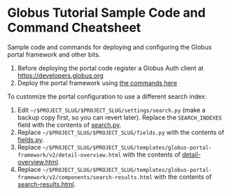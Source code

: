 # Globus Tutorial Sample Code and Command Cheatsheet
Sample code and commands for deploying and configuring the Globus portal framework and other bits.

1. Before deploying the portal code register a  Globus Auth client at https://developers.globus.org
2. Deploy the portal framework using [the commands here](commands.sh)

To customize the portal configuration to use a different search index:
1. Edit `~/$PROJECT_SLUG/$PROJECT_SLUG/settings/search.py` (make a backup copy first, so you can revert later). Replace the `SEARCH_INDEXES` field with the contents of [search.py](search.py).
2. Replace `~/$PROJECT_SLUG/$PROJECT_SLUG/fields.py` with the contents of [fields.py](fields.py).
3. Replace `~/$PROJECT_SLUG/$PROJECT_SLUG/templates/globus-portal-framework/v2/detail-overview.html` with the contents of [detail-overview.html](templates/globus-portal-framework/v2/detail-overview.html).
4. Replace `~/$PROJECT_SLUG/$PROJECT_SLUG/templates/globus-portal-framework/v2/components/search-results.html` with the contents of [search-results.html](templates/globus-portal-framework/v2/components/search-results.html).
